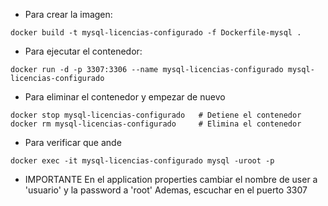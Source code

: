 - Para crear la imagen:
```console
docker build -t mysql-licencias-configurado -f Dockerfile-mysql .
```

- Para ejecutar el contenedor:
```console
docker run -d -p 3307:3306 --name mysql-licencias-configurado mysql-licencias-configurado
```

- Para eliminar el contenedor y empezar de nuevo
```
docker stop mysql-licencias-configurado   # Detiene el contenedor
docker rm mysql-licencias-configurado     # Elimina el contenedor
```

- Para verificar que ande
```console
docker exec -it mysql-licencias-configurado mysql -uroot -p
```

- IMPORTANTE
En el application properties cambiar el nombre de user a 'usuario' y la password a 'root'
Ademas, escuchar en el puerto 3307